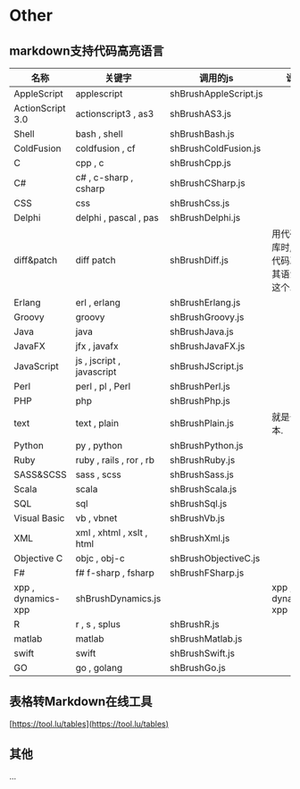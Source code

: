 # Other
## markdown支持代码高亮语言

| 名称             | 关键字                 | 调用的js           | 说明                                      |
| ------------------ | ------------------------- | --------------------- | ------------------------------------------- |
| AppleScript        | applescript               | shBrushAppleScript.js |                                             |
| ActionScript 3.0   | actionscript3 , as3       | shBrushAS3.js         |                                             |
| Shell              | bash , shell              | shBrushBash.js        |                                             |
| ColdFusion         | coldfusion , cf           | shBrushColdFusion.js  |                                             |
| C                  | cpp , c                   | shBrushCpp.js         |                                             |
| C#                 | c# , c-sharp , csharp     | shBrushCSharp.js      |                                             |
| CSS                | css                       | shBrushCss.js         |                                             |
| Delphi             | delphi , pascal , pas     | shBrushDelphi.js      |                                             |
| diff&patch         | diff patch                | shBrushDiff.js        | 用代码版本库时,遇到代码冲突,其语法就是这个. |
| Erlang             | erl , erlang              | shBrushErlang.js      |                                             |
| Groovy             | groovy                    | shBrushGroovy.js      |                                             |
| Java               | java                      | shBrushJava.js        |                                             |
| JavaFX             | jfx , javafx              | shBrushJavaFX.js      |                                             |
| JavaScript         | js , jscript , javascript | shBrushJScript.js     |                                             |
| Perl               | perl , pl , Perl          | shBrushPerl.js        |                                             |
| PHP                | php                       | shBrushPhp.js         |                                             |
| text               | text , plain              | shBrushPlain.js       | 就是普通文本.                         |
| Python             | py , python               | shBrushPython.js      |                                             |
| Ruby               | ruby , rails , ror , rb   | shBrushRuby.js        |                                             |
| SASS&SCSS          | sass , scss               | shBrushSass.js        |                                             |
| Scala              | scala                     | shBrushScala.js       |                                             |
| SQL                | sql                       | shBrushSql.js         |                                             |
| Visual Basic       | vb , vbnet                | shBrushVb.js          |                                             |
| XML                | xml , xhtml , xslt , html | shBrushXml.js         |                                             |
| Objective C        | objc , obj-c              | shBrushObjectiveC.js  |                                             |
| F#                 | f# f-sharp , fsharp       | shBrushFSharp.js      |                                             |
| xpp , dynamics-xpp | shBrushDynamics.js        |                       | xpp , dynamics-xpp                          |
| R                  | r , s , splus             | shBrushR.js           |                                             |
| matlab             | matlab                    | shBrushMatlab.js      |                                             |
| swift              | swift                     | shBrushSwift.js       |                                             |
| GO                 | go , golang               | shBrushGo.js          |                                             |

## 表格转Markdown在线工具
[https://tool.lu/tables](https://tool.lu/tables)

## 其他
...